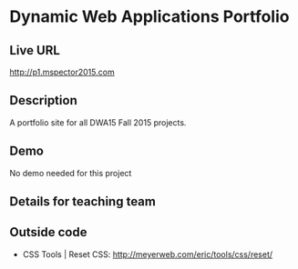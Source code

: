 # Dynamic Web Applications Portfolio

## Live URL
<http://p1.mspector2015.com>

## Description
A portfolio site for all DWA15 Fall 2015 projects.

## Demo
No demo needed for this project

## Details for teaching team

## Outside code
* CSS Tools | Reset CSS: http://meyerweb.com/eric/tools/css/reset/
